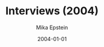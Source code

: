 ---
title: Interviews (2004)
author: Mika Epstein
layout: transcript
topic: index
regenerate: true
date: 2004-01-01
permalink: /transcript/2004/
categories: ["Interviews"]
tags: [""]
---